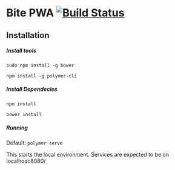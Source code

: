 # Bite PWA [![Build Status](https://travis-ci.org/mschilling/bite-pwa.svg?branch=master)](https://travis-ci.org/mschilling/bite-pwa)

## Installation

##### Install tools

  `sudo npm install -g bower`

  `npm install -g polymer-cli`

##### Install Dependecies

  ` npm install `

  `bower install`

##### Running

 Default:  `polymer serve`

 This starts the local environment. Services are expected to be on localhost:8080/
